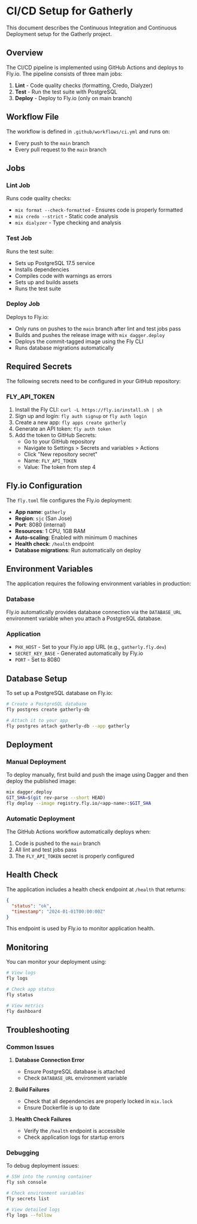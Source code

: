 # CI/CD Setup for Gatherly

This document describes the Continuous Integration and Continuous Deployment setup for the Gatherly project.

## Overview

The CI/CD pipeline is implemented using GitHub Actions and deploys to Fly.io. The pipeline consists of three main jobs:

1. **Lint** - Code quality checks (formatting, Credo, Dialyzer)
2. **Test** - Run the test suite with PostgreSQL
3. **Deploy** - Deploy to Fly.io (only on main branch)

## Workflow File

The workflow is defined in `.github/workflows/ci.yml` and runs on:
- Every push to the `main` branch
- Every pull request to the `main` branch

## Jobs

### Lint Job

Runs code quality checks:
- `mix format --check-formatted` - Ensures code is properly formatted
- `mix credo --strict` - Static code analysis
- `mix dialyzer` - Type checking and analysis

### Test Job

Runs the test suite:
- Sets up PostgreSQL 17.5 service
- Installs dependencies
- Compiles code with warnings as errors
- Sets up and builds assets
- Runs the test suite

### Deploy Job

Deploys to Fly.io:
- Only runs on pushes to the `main` branch after lint and test jobs pass
- Builds and pushes the release image with `mix dagger.deploy`
- Deploys the commit-tagged image using the Fly CLI
- Runs database migrations automatically

## Required Secrets

The following secrets need to be configured in your GitHub repository:

### FLY_API_TOKEN

1. Install the Fly CLI: `curl -L https://fly.io/install.sh | sh`
2. Sign up and login: `fly auth signup` or `fly auth login`
3. Create a new app: `fly apps create gatherly`
4. Generate an API token: `fly auth token`
5. Add the token to GitHub Secrets:
   - Go to your GitHub repository
   - Navigate to Settings > Secrets and variables > Actions
   - Click "New repository secret"
   - Name: `FLY_API_TOKEN`
   - Value: The token from step 4

## Fly.io Configuration

The `fly.toml` file configures the Fly.io deployment:

- **App name**: `gatherly`
- **Region**: `sjc` (San Jose)
- **Port**: 8080 (internal)
- **Resources**: 1 CPU, 1GB RAM
- **Auto-scaling**: Enabled with minimum 0 machines
- **Health check**: `/health` endpoint
- **Database migrations**: Run automatically on deploy

## Environment Variables

The application requires the following environment variables in production:

### Database

Fly.io automatically provides database connection via the `DATABASE_URL` environment variable when you attach a PostgreSQL database.

### Application

- `PHX_HOST` - Set to your Fly.io app URL (e.g., `gatherly.fly.dev`)
- `SECRET_KEY_BASE` - Generated automatically by Fly.io
- `PORT` - Set to 8080

## Database Setup

To set up a PostgreSQL database on Fly.io:

```bash
# Create a PostgreSQL database
fly postgres create gatherly-db

# Attach it to your app
fly postgres attach gatherly-db --app gatherly
```

## Deployment

### Manual Deployment

To deploy manually, first build and push the image using Dagger and then deploy the published image:

```bash
mix dagger.deploy
GIT_SHA=$(git rev-parse --short HEAD)
fly deploy --image registry.fly.io/<app-name>:$GIT_SHA
```

### Automatic Deployment

The GitHub Actions workflow automatically deploys when:
1. Code is pushed to the `main` branch
2. All lint and test jobs pass
3. The `FLY_API_TOKEN` secret is properly configured

## Health Check

The application includes a health check endpoint at `/health` that returns:

```json
{
  "status": "ok",
  "timestamp": "2024-01-01T00:00:00Z"
}
```

This endpoint is used by Fly.io to monitor application health.

## Monitoring

You can monitor your deployment using:

```bash
# View logs
fly logs

# Check app status
fly status

# View metrics
fly dashboard
```

## Troubleshooting

### Common Issues

1. **Database Connection Error**
   - Ensure PostgreSQL database is attached
   - Check `DATABASE_URL` environment variable

2. **Build Failures**
   - Check that all dependencies are properly locked in `mix.lock`
   - Ensure Dockerfile is up to date

3. **Health Check Failures**
   - Verify the `/health` endpoint is accessible
   - Check application logs for startup errors

### Debugging

To debug deployment issues:

```bash
# SSH into the running container
fly ssh console

# Check environment variables
fly secrets list

# View detailed logs
fly logs --follow
```
